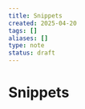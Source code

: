 ```yaml
---
title: Snippets
created: 2025-04-20
tags: []
aliases: []
type: note
status: draft
---
```


# Snippets
